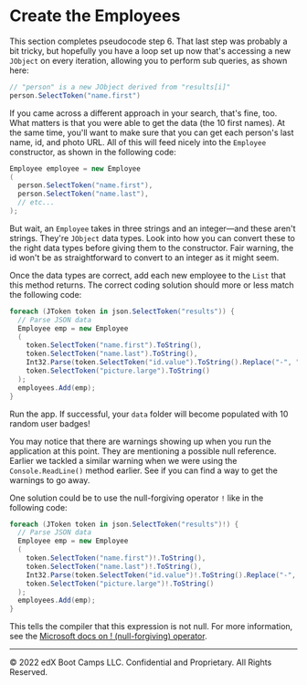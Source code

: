 # Create the Employees

This section completes pseudocode step 6. That last step was probably a bit tricky, but hopefully you have a loop set up now that's accessing a new `JObject` on every iteration, allowing you to perform sub queries, as shown here:

```cs
// "person" is a new JObject derived from "results[i]"
person.SelectToken("name.first")
```

If you came across a different approach in your search, that's fine, too. What matters is that you were able to get the data (the 10 first names). At the same time, you'll want to make sure that you can get each person's last name, id, and photo URL. All of this will feed nicely into the `Employee` constructor, as shown in the following code:

```cs
Employee employee = new Employee
(
  person.SelectToken("name.first"),
  person.SelectToken("name.last"),
  // etc...
);
```

But wait, an `Employee` takes in three strings and an integer—and these aren't strings. They're `JObject` data types. Look into how you can convert these to the right data types before giving them to the constructor. Fair warning, the id won't be as straightforward to convert to an integer as it might seem.

Once the data types are correct, add each new employee to the `List` that this method returns. The correct coding solution should more or less match the following code:

```cs
foreach (JToken token in json.SelectToken("results")) {
  // Parse JSON data
  Employee emp = new Employee
  (
    token.SelectToken("name.first").ToString(),
    token.SelectToken("name.last").ToString(),
    Int32.Parse(token.SelectToken("id.value").ToString().Replace("-", "")),
    token.SelectToken("picture.large").ToString()
  );
  employees.Add(emp);
}
```

Run the app. If successful, your `data` folder will become populated with 10 random user badges!

You may notice that there are warnings showing up when you run the application at this point. They are mentioning a possible null reference. Earlier we tackled a similar warning when we were using the `Console.ReadLine()` method earlier. See if you can find a way to get the warnings to go away.

One solution could be to use the null-forgiving operator `!` like in the following code:

```cs
foreach (JToken token in json.SelectToken("results")!) {
  // Parse JSON data
  Employee emp = new Employee
  (
    token.SelectToken("name.first")!.ToString(),
    token.SelectToken("name.last")!.ToString(),
    Int32.Parse(token.SelectToken("id.value")!.ToString().Replace("-", "")),
    token.SelectToken("picture.large")!.ToString()
  );
  employees.Add(emp);
}
```

This tells the compiler that this expression is not null. For more information, see the [Microsoft docs on ! (null-forgiving) operator](https://docs.microsoft.com/en-us/dotnet/csharp/language-reference/operators/null-forgiving).

---
© 2022 edX Boot Camps LLC. Confidential and Proprietary. All Rights Reserved.